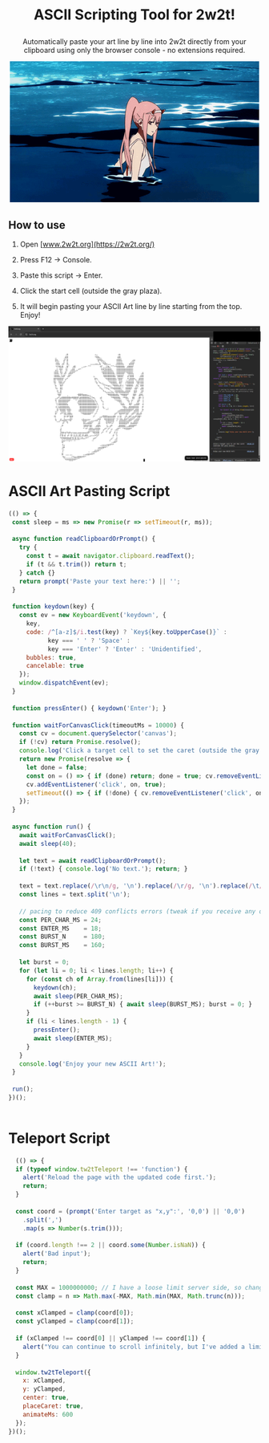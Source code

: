 #  <p align="center"> ASCII Scripting Tool for 2w2t! </p>

<p align="center"> Automatically paste your art line by line into 2w2t directly from your clipboard using only the browser console - no extensions required.</p>

<p align="center">
  <img src="zero-two.gif" alt="Zero Two">
</p>

## How to use

1. Open [www.2w2t.org](https://2w2t.org/)

2. Press F12 → Console.

3. Paste this script → Enter.

4. Click the start cell (outside the gray plaza).

5. It will begin pasting your ASCII Art line by line starting from the top. Enjoy!

   <p align="center">
  <img src="example.png" alt="Example">
</p>

<a id="ascii-script"></a>

# ASCII Art Pasting Script

   ```js
   (() => {
    const sleep = ms => new Promise(r => setTimeout(r, ms));
  
    async function readClipboardOrPrompt() {
      try {
        const t = await navigator.clipboard.readText();
        if (t && t.trim()) return t;
      } catch {}
      return prompt('Paste your text here:') || '';
    }
  
    function keydown(key) {
      const ev = new KeyboardEvent('keydown', {
        key,
        code: /^[a-z]$/i.test(key) ? `Key${key.toUpperCase()}` :
              key === ' ' ? 'Space' :
              key === 'Enter' ? 'Enter' : 'Unidentified',
        bubbles: true,
        cancelable: true
      });
      window.dispatchEvent(ev);
    }
  
    function pressEnter() { keydown('Enter'); }
  
    function waitForCanvasClick(timeoutMs = 10000) {
      const cv = document.querySelector('canvas');
      if (!cv) return Promise.resolve();
      console.log('Click a target cell to set the caret (outside the gray plaza)…');
      return new Promise(resolve => {
        let done = false;
        const on = () => { if (done) return; done = true; cv.removeEventListener('click', on, true); resolve(); };
        cv.addEventListener('click', on, true);
        setTimeout(() => { if (!done) { cv.removeEventListener('click', on, true); resolve(); } }, timeoutMs);
      });
    }
  
    async function run() {
      await waitForCanvasClick();
      await sleep(40); 
  
      let text = await readClipboardOrPrompt();
      if (!text) { console.log('No text.'); return; }
  
      text = text.replace(/\r\n/g, '\n').replace(/\r/g, '\n').replace(/\t/g, '  ');
      const lines = text.split('\n');
  
      // pacing to reduce 409 conflicts errors (tweak if you receive any on particularly long ASCII)
      const PER_CHAR_MS = 24;
      const ENTER_MS    = 18;
      const BURST_N     = 180; 
      const BURST_MS    = 160;
  
      let burst = 0;
      for (let li = 0; li < lines.length; li++) {
        for (const ch of Array.from(lines[li])) { 
          keydown(ch);
          await sleep(PER_CHAR_MS);
          if (++burst >= BURST_N) { await sleep(BURST_MS); burst = 0; }
        }
        if (li < lines.length - 1) {
          pressEnter();
          await sleep(ENTER_MS);
        }
      }
      console.log('Enjoy your new ASCII Art!');
    }
  
    run();
   })();
    
```
<a id="teleport-script"></a>
# Teleport Script 
```js
  (() => {
  if (typeof window.tw2tTeleport !== 'function') {
    alert('Reload the page with the updated code first.');
    return;
  }

  const coord = (prompt('Enter target as "x,y":', '0,0') || '0,0')
    .split(',')
    .map(s => Number(s.trim()));

  if (coord.length !== 2 || coord.some(Number.isNaN)) {
    alert('Bad input');
    return;
  }

  const MAX = 1000000000; // I have a loose limit server side, so changing this value won't do anything. But it should be easy to bypass if you'd like to go even further :)
  const clamp = n => Math.max(-MAX, Math.min(MAX, Math.trunc(n)));

  const xClamped = clamp(coord[0]);
  const yClamped = clamp(coord[1]);

  if (xClamped !== coord[0] || yClamped !== coord[1]) {
    alert("You can continue to scroll infinitely, but I've added a limit of 1 billion to this public teleport script to keep my database happy :)");
  }

  window.tw2tTeleport({
    x: xClamped,
    y: yClamped,
    center: true,
    placeCaret: true,
    animateMs: 600
  });
})();
```
